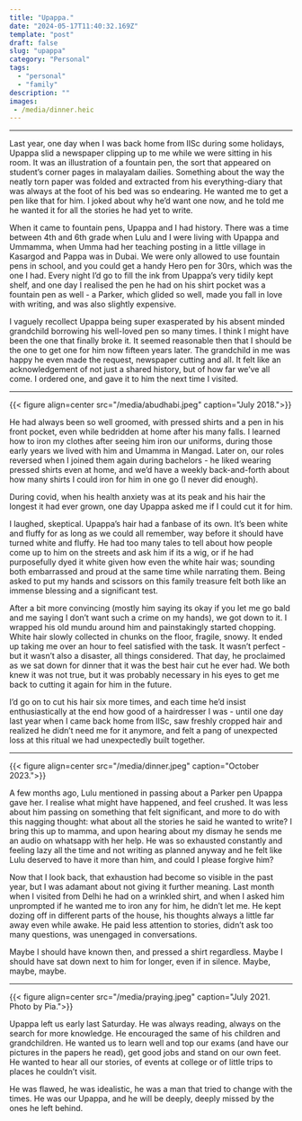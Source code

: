 ```yaml
---
title: "Upappa."
date: "2024-05-17T11:40:32.169Z"
template: "post"
draft: false
slug: "upappa"
category: "Personal"
tags:
  - "personal"
  - "family"
description: ""
images: 
 - /media/dinner.heic
---
```


***

Last year, one day when I was back home from IISc during some holidays, Upappa slid a newspaper clipping up to me while we were sitting in his room. It was an illustration of a fountain pen, the sort that appeared on student’s corner pages in malayalam dailies. Something about the way the neatly torn paper was folded and extracted from his everything-diary that was always at the foot of his bed was so endearing. He wanted me to get a pen like that for him. I joked about why he’d want one now, and he told me he wanted it for all the stories he had yet to write. 

When it came to fountain pens, Upappa and I had history. There was a time between 4th and 6th grade when Lulu and I were living with Upappa and Ummamma, when Umma had her teaching posting in a little village in Kasargod and Pappa was in Dubai. We were only allowed to use fountain pens in school, and you could get a handy Hero pen for 30rs, which was the one I had. Every night I’d go to fill the ink from Upappa’s very tidily kept shelf, and one day I realised the pen he had on his shirt pocket was a fountain pen as well - a Parker, which glided so well, made you fall in love with writing, and was also slightly expensive.

I vaguely recollect Upappa being super exasperated by his absent minded grandchild borrowing his well-loved pen so many times. I think I might have been the one that finally broke it. It seemed reasonable then that I should be the one to get one for him now fifteen years later. The grandchild in me was happy he even made the request, newspaper cutting and all. It felt like an acknowledgement of not just a shared history, but of how far we’ve all come. I ordered one, and gave it to him the next time I visited. 

***


{{< figure align=center src="/media/abudhabi.jpeg" caption="July 2018.">}}


He had always been so well groomed, with pressed shirts and a pen in his front pocket, even while bedridden at home after his many falls. I learned how to iron my clothes after seeing him iron our uniforms, during those early years we lived with him and Umamma in Mangad. Later on, our roles reversed when I joined them again during bachelors - he liked wearing pressed shirts even at home, and we’d have a weekly back-and-forth about how many shirts I could iron for him in one go (I never did enough). 

During covid, when his health anxiety was at its peak and his hair the longest it had ever grown, one day Upappa asked me if I could cut it for him. 

I laughed, skeptical. Upappa’s hair had a fanbase of its own. It’s been white and fluffy for as long as we could all remember, way before it should have turned white and fluffy. He had too many tales to tell about how people come up to him on the streets and ask him if its a wig, or if he had purposefully dyed it white given how even the white hair was; sounding both embarrassed and proud at the same time while narrating them. Being asked to put my hands and scissors on this family treasure felt both like an immense blessing and a significant test. 

After a bit more convincing (mostly him saying its okay if you let me go bald and me saying I don’t want such a crime on my hands), we got down to it. I wrapped his old mundu around him and painstakingly started chopping. White hair slowly collected in chunks on the floor, fragile, snowy. It ended up taking me over an hour to feel satisfied with the task. It wasn’t perfect - but it wasn’t also a disaster, all things considered. That day, he proclaimed as we sat down for dinner that it was the best hair cut he ever had. We both knew it was not true, but it was probably necessary in his eyes to get me back to cutting it again for him in the future. 

I’d go on to cut his hair six more times, and each time he’d insist enthusiastically at the end how good of a hairdresser I was - until one day last year when I came back home from IISc, saw freshly cropped hair and realized he didn’t need me for it anymore, and felt a pang of unexpected loss at this ritual we had unexpectedly built together.

***

{{< figure align=center src="/media/dinner.jpeg" caption="October 2023.">}}

A few months ago, Lulu mentioned in passing about a Parker pen Upappa gave her. I realise what might have happened, and feel crushed. It was less about him passing on something that felt significant, and more to do with this nagging thought: what about all the stories he said he wanted to write? I bring this up to mamma, and upon hearing about my dismay he sends me an audio on whatsapp with her help. He was so exhausted constantly and feeling lazy all the time and not writing as planned anyway and he felt like Lulu deserved to have it more than him, and could I please forgive him?

Now that I look back, that exhaustion had become so visible in the past year, but I was adamant about not giving it further meaning. Last month when I visited from Delhi he had on a wrinkled shirt, and when I asked him unprompted if he wanted me to iron any for him, he didn’t let me. He kept dozing off in different parts of the house, his thoughts always a little far away even while awake. He paid less attention to stories, didn’t ask too many questions, was unengaged in conversations. 

Maybe I should have known then, and pressed a shirt regardless. Maybe I should have sat down next to him for longer, even if in silence. Maybe, maybe, maybe.

***


{{< figure align=center src="/media/praying.jpeg" caption="July 2021. Photo by Pia.">}}


Upappa left us early last Saturday. He was always reading, always on the search for more knowledge. He encouraged the same of his children and grandchildren. He wanted us to learn well and top our exams (and have our pictures in the papers he read), get good jobs and stand on our own feet. He wanted to hear all our stories, of events at college or of little trips to places he couldn’t visit. 

He was flawed, he was idealistic, he was a man that tried to change with the times. He was our Upappa, and he will be deeply, deeply missed by the ones he left behind.  